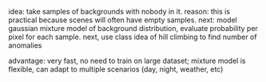 idea: take samples of backgrounds with nobody in it. reason: this is practical because scenes will often have empty samples. next: model gaussian mixture model of background distribution, evaluate probability per pixel for each sample. next, use class idea of hill climbing to find number of anomalies

advantage: very fast, no need to train on large dataset; mixture model is flexible, can adapt to multiple scenarios (day, night, weather, etc)
